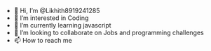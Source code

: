 - 👋 Hi, I’m @Likhith8919241285
- 👀 I’m interested in Coding 
- 🌱 I’m currently learning javascript
- 💞️ I’m looking to collaborate on Jobs and programming challenges
- 📫 How to reach me 

<!---
Likhith8919241285/Likhith8919241285 is a ✨ special ✨ repository because its `README.md` (this file) appears on your GitHub profile.
You can click the Preview link to take a look at your changes.
--->
